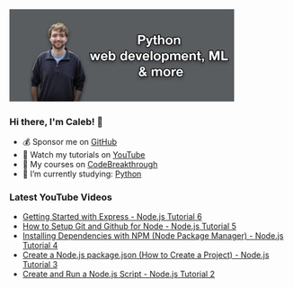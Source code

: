 <img src="github-cover-photo-my-face.jpg" width="400px" />

### Hi there, I'm Caleb! 🍛

- 💰 Sponsor me on [GitHub](https://github.com/sponsors/CalebCurry)
- 🎥 Watch my tutorials on [YouTube](https://www.youtube.com/calebthevideomaker2)
- 📗 My courses on [CodeBreakthrough](https://www.codebreakthrough.com)
- 🤔 I’m currently studying: [Python](https://www.youtube.com/watch?v=s3IvdkCq2_c&t=4254s)

### Latest YouTube Videos
<!-- YOUTUBE:START -->
- [Getting Started with Express - Node.js Tutorial 6](https://www.youtube.com/watch?v=EGC90DxUxYQ)
- [How to Setup Git and Github for Node - Node.js Tutorial 5](https://www.youtube.com/watch?v=UwpnyY_bDvU)
- [Installing Dependencies with NPM &lpar;Node Package Manager&rpar; - Node.js Tutorial 4](https://www.youtube.com/watch?v=oQSlatfD_gw)
- [Create a Node.js package.json &lpar;How to Create a Project&rpar; - Node.js Tutorial 3](https://www.youtube.com/watch?v=Dh_vWGqQw-Q)
- [Create and Run a Node.js Script - Node.js Tutorial 2](https://www.youtube.com/watch?v=xM0d3LcO1jQ)
<!-- YOUTUBE:END -->
